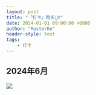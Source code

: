 ```yaml
---
layout: post
title: "「打卡」跑步🏃‍♀️"
date: 2024-01-01 09:00:00 +0800
author: "MasterKe"
header-style: text
tags:
    - 打卡
---
```


## 2024年6月
![](https://masterke-picture.oss-cn-hangzhou.aliyuncs.com/2024/07/03/1719971308.png)
